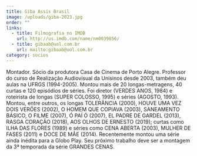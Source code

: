 ```yaml
---
title: Giba Assis Brasil
image: /uploads/giba-2023.jpg
order: ""
links:
  - title: Filmografia no IMDB
    url: http://us.imdb.com/name/nm0039856/
  - title: gibaab@uol.com.br
    url: mailto:gibaab@uol.com.br
category: socios
---
```

Montador. Sócio da produtora Casa de Cinema de Porto Alegre. Professor do curso de Realização Audiovisual da Unisinos desde 2003, também deu aulas na UFRGS (1994-2005). Montou mais de 20 longas-metragens, 40 curtas e 120 episódios de séries. Foi diretor (VERDES ANOS, 1984) e roteirista de longas (SUPER COLOSSO, 1995) e séries (AGOSTO, 1993). Montou, entre outros, os longas TOLERÂNCIA (2000), HOUVE UMA VEZ DOIS VERÕES (2002), O HOMEM QUE COPIAVA (2003), SANEAMENTO BÁSICO, O FILME (2007), Ó PAÍ Ó (2007), EL PADRE DE GARDEL (2013), RASGA CORAÇÃO (2018), AOS OLHOS DE ERNESTO (2019); curtas como ILHA DAS FLORES (1989) e séries como CENA ABERTA (2003), MULHER DE FASES (2011) e DOCE DE MÃE (2014). Recentemente montou uma série ainda inédita para a Globo Play. Seu próximo trabalho deve ser a montagem da 3ª temporada da série GRANDES CENAS.